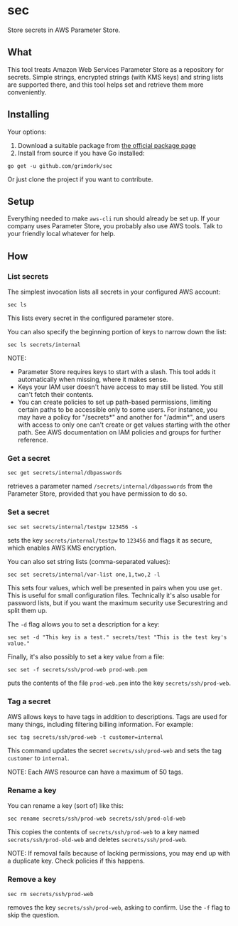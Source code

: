 # sec
Store secrets in AWS Parameter Store.

## What
This tool treats Amazon Web Services Parameter Store as a repository for secrets. Simple strings, encrypted strings (with KMS keys) and string lists are supported there, and this tool helps set and retrieve them more conveniently.

## Installing
Your options:
1. Download a suitable package from [the official package page](https://github.com/grimdork/sec/releases)
2. Install from source if you have Go installed:

```
go get -u github.com/grimdork/sec
```

Or just clone the project if you want to contribute.

## Setup
Everything needed to make `aws-cli` run should already be set up. If your company uses Parameter Store, you probably also use AWS tools. Talk to your friendly local whatever for help.

## How

### List secrets
The simplest invocation lists all secrets in your configured AWS account:
```
sec ls
```

This lists every secret in the configured parameter store.

You can also specify the beginning portion of keys to narrow down the list:
```
sec ls secrets/internal
```

NOTE:
- Parameter Store requires keys to start with a slash. This tool adds it automatically when missing, where it makes sense.
- Keys your IAM user doesn't have access to may still be listed. You still can't fetch their contents.
- You can create policies to set up path-based permissions, limiting certain paths to be accessible only to some users. For instance, you may have a policy for "/secrets*" and another for "/admin*", and users with access to only one can't create or get values starting with the other path. See AWS documentation on IAM policies and groups for further reference.

### Get a secret
```
sec get secrets/internal/dbpasswords
````
retrieves a parameter named `/secrets/internal/dbpasswords` from the Parameter Store, provided that you have permission to do so.


### Set a secret
```
sec set secrets/internal/testpw 123456 -s
````
sets the key `secrets/internal/testpw` to `123456` and flags it as secure, which enables AWS KMS encryption.

You can also set string lists (comma-separated values):
```
sec set secrets/internal/var-list one,1,two,2 -l
```

This sets four values, which well be presented in pairs when you use `get`. This is useful for small configuration files. Technically it's also usable for password lists, but if you want the maximum security use Securestring and split them up.

The `-d` flag allows you to set a description for a key:
```
sec set -d "This key is a test." secrets/test "This is the test key's value."
```

Finally, it's also possibly to set a key value from a file:
```
sec set -f secrets/ssh/prod-web prod-web.pem
````
puts the contents of the file `prod-web.pem` into the key `secrets/ssh/prod-web`.

### Tag a secret
AWS allows keys to have tags in addition to descriptions. Tags are used for many things, including filtering billing information. For example:
```
sec tag secrets/ssh/prod-web -t customer=internal
```

This command updates the secret `secrets/ssh/prod-web` and sets the tag `customer` to `internal`.

NOTE: Each AWS resource can have a maximum of 50 tags.

### Rename a key
You can rename a key (sort of) like this:
```
sec rename secrets/ssh/prod-web secrets/ssh/prod-old-web
````

This copies the contents of `secrets/ssh/prod-web` to a key named `secrets/ssh/prod-old-web` and deletes `secrets/ssh/prod-web`.

NOTE: If removal fails because of lacking permissions, you may end up with a duplicate key. Check policies if this happens.

### Remove a key
```
sec rm secrets/ssh/prod-web
```
removes the key `secrets/ssh/prod-web`, asking to confirm. Use the `-f` flag to skip the question.
